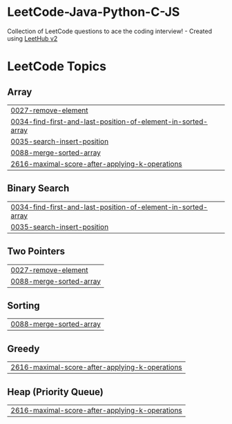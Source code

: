 # LeetCode-Java-Python-C-JS
Collection of LeetCode questions to ace the coding interview! - Created using [LeetHub v2](https://github.com/arunbhardwaj/LeetHub-2.0)

<!---LeetCode Topics Start-->
# LeetCode Topics
## Array
|  |
| ------- |
| [0027-remove-element](https://github.com/mayuriswan/LeetCode-Java-Python-C-JS/tree/master/0027-remove-element) |
| [0034-find-first-and-last-position-of-element-in-sorted-array](https://github.com/mayuriswan/LeetCode-Java-Python-C-JS/tree/master/0034-find-first-and-last-position-of-element-in-sorted-array) |
| [0035-search-insert-position](https://github.com/mayuriswan/LeetCode-Java-Python-C-JS/tree/master/0035-search-insert-position) |
| [0088-merge-sorted-array](https://github.com/mayuriswan/LeetCode-Java-Python-C-JS/tree/master/0088-merge-sorted-array) |
| [2616-maximal-score-after-applying-k-operations](https://github.com/mayuriswan/LeetCode-Java-Python-C-JS/tree/master/2616-maximal-score-after-applying-k-operations) |
## Binary Search
|  |
| ------- |
| [0034-find-first-and-last-position-of-element-in-sorted-array](https://github.com/mayuriswan/LeetCode-Java-Python-C-JS/tree/master/0034-find-first-and-last-position-of-element-in-sorted-array) |
| [0035-search-insert-position](https://github.com/mayuriswan/LeetCode-Java-Python-C-JS/tree/master/0035-search-insert-position) |
## Two Pointers
|  |
| ------- |
| [0027-remove-element](https://github.com/mayuriswan/LeetCode-Java-Python-C-JS/tree/master/0027-remove-element) |
| [0088-merge-sorted-array](https://github.com/mayuriswan/LeetCode-Java-Python-C-JS/tree/master/0088-merge-sorted-array) |
## Sorting
|  |
| ------- |
| [0088-merge-sorted-array](https://github.com/mayuriswan/LeetCode-Java-Python-C-JS/tree/master/0088-merge-sorted-array) |
## Greedy
|  |
| ------- |
| [2616-maximal-score-after-applying-k-operations](https://github.com/mayuriswan/LeetCode-Java-Python-C-JS/tree/master/2616-maximal-score-after-applying-k-operations) |
## Heap (Priority Queue)
|  |
| ------- |
| [2616-maximal-score-after-applying-k-operations](https://github.com/mayuriswan/LeetCode-Java-Python-C-JS/tree/master/2616-maximal-score-after-applying-k-operations) |
<!---LeetCode Topics End-->